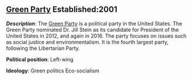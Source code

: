 ## [Green Party](http://www.gp.org/) **Established**:2001

**_Description_**:
The [Green Party](https://simple.m.wikipedia.org/wiki/Green_Party) is a political party in the United States.
The Green Party nominated Dr. Jill Stein as its candidate for President of the United States in 2012, and again in 2016.
The party focuses on issues such as social justice and environmentalism. It is the fourth largest party, following the Libertarian Party.

**Political position**: Left-wing

**Ideology**:
Green politics
Eco-socialism
